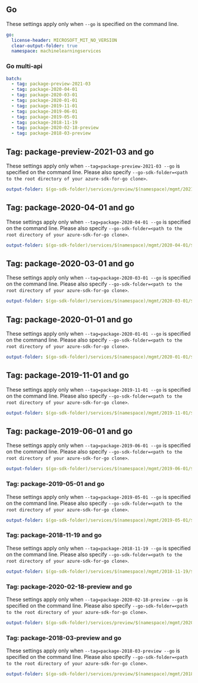 ## Go

These settings apply only when `--go` is specified on the command line.

```yaml $(go)
go:
  license-header: MICROSOFT_MIT_NO_VERSION
  clear-output-folder: true
  namespace: machinelearningservices
```

### Go multi-api

```yaml $(go) && $(multiapi)
batch:
  - tag: package-preview-2021-03
  - tag: package-2020-04-01
  - tag: package-2020-03-01
  - tag: package-2020-01-01
  - tag: package-2019-11-01
  - tag: package-2019-06-01
  - tag: package-2019-05-01
  - tag: package-2018-11-19
  - tag: package-2020-02-18-preview
  - tag: package-2018-03-preview
```
## Tag: package-preview-2021-03 and go

These settings apply only when `--tag=package-preview-2021-03 --go` is specified on the command line.
Please also specify `--go-sdk-folder=<path to the root directory of your azure-sdk-for-go clone>`.

```yaml $(tag)=='package-preview-2021-03' && $(go)
output-folder: $(go-sdk-folder)/services/preview/$(namespace)/mgmt/2021-03-01-preview/$(namespace)
```

## Tag: package-2020-04-01 and go

These settings apply only when `--tag=package-2020-04-01 --go` is specified on the command line.
Please also specify `--go-sdk-folder=<path to the root directory of your azure-sdk-for-go clone>`.

```yaml $(tag)=='package-2020-04-01' && $(go)
output-folder: $(go-sdk-folder)/services/$(namespace)/mgmt/2020-04-01/$(namespace)
```

## Tag: package-2020-03-01 and go

These settings apply only when `--tag=package-2020-03-01 --go` is specified on the command line.
Please also specify `--go-sdk-folder=<path to the root directory of your azure-sdk-for-go clone>`.

```yaml $(tag)=='package-2020-03-01' && $(go)
output-folder: $(go-sdk-folder)/services/$(namespace)/mgmt/2020-03-01/$(namespace)
```

## Tag: package-2020-01-01 and go

These settings apply only when `--tag=package-2020-01-01 --go` is specified on the command line.
Please also specify `--go-sdk-folder=<path to the root directory of your azure-sdk-for-go clone>`.

```yaml $(tag)=='package-2020-01-01' && $(go)
output-folder: $(go-sdk-folder)/services/$(namespace)/mgmt/2020-01-01/$(namespace)
```

## Tag: package-2019-11-01 and go

These settings apply only when `--tag=package-2019-11-01 --go` is specified on the command line.
Please also specify `--go-sdk-folder=<path to the root directory of your azure-sdk-for-go clone>`.

```yaml $(tag)=='package-2019-11-01' && $(go)
output-folder: $(go-sdk-folder)/services/$(namespace)/mgmt/2019-11-01/$(namespace)
```

## Tag: package-2019-06-01 and go

These settings apply only when `--tag=package-2019-06-01 --go` is specified on the command line.
Please also specify `--go-sdk-folder=<path to the root directory of your azure-sdk-for-go clone>`.

```yaml $(tag)=='package-2019-06-01' && $(go)
output-folder: $(go-sdk-folder)/services/$(namespace)/mgmt/2019-06-01/$(namespace)
```

### Tag: package-2019-05-01 and go

These settings apply only when `--tag=package-2019-05-01 --go` is specified on the command line.
Please also specify `--go-sdk-folder=<path to the root directory of your azure-sdk-for-go clone>`.

```yaml $(tag)=='package-2019-05-01' && $(go)
output-folder: $(go-sdk-folder)/services/$(namespace)/mgmt/2019-05-01/$(namespace)
```

### Tag: package-2018-11-19 and go

These settings apply only when `--tag=package-2018-11-19 --go` is specified on the command line.
Please also specify `--go-sdk-folder=<path to the root directory of your azure-sdk-for-go clone>`.

```yaml $(tag)=='package-2018-11-19' && $(go)
output-folder: $(go-sdk-folder)/services/$(namespace)/mgmt/2018-11-19/$(namespace)
```

### Tag: package-2020-02-18-preview and go

These settings apply only when `--tag=package-2020-02-18-preview --go` is specified on the command line.
Please also specify `--go-sdk-folder=<path to the root directory of your azure-sdk-for-go clone>`.

```yaml $(tag)=='package-2020-02-18-preview' && $(go)
output-folder: $(go-sdk-folder)/services/preview/$(namespace)/mgmt/2020-02-18-preview/$(namespace)
```

### Tag: package-2018-03-preview and go

These settings apply only when `--tag=package-2018-03-preview --go` is specified on the command line.
Please also specify `--go-sdk-folder=<path to the root directory of your azure-sdk-for-go clone>`.

```yaml $(tag)=='package-2018-03-preview' && $(go)
output-folder: $(go-sdk-folder)/services/preview/$(namespace)/mgmt/2018-03-01-preview/$(namespace)
```

